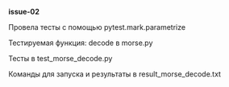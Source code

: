 **issue-02**

Провела тесты с помощью pytest.mark.parametrize

Тестируемая функция: decode в morse.py

Тесты в test_morse_decode.py

Команды для запуска и результаты в result_morse_decode.txt
